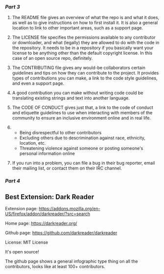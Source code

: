 ### _Part 3_
1. The README file gives an overview of what the repo is and what it does, as well as to give instructions on how to first install it. It is also a general location to link to other important areas, such as a support page.

2. The LICENSE file specifies the permissions available to any contributor or downloader, and what (legally) they are allowed to do with the code in the repository. It needs to be in a repository if you basically want your license to be anything other than the default copyright license. In this case of an open source repo, definitely.

3. The CONTRIBUTING file gives any would-be collaborators certain guidelines and tips on how they can contribute to the project. It provides types of contributions you can make, a link to the code style guidelines, and even a support page.

4. A good contribution you can make without writing code could be translating existing strings and text into another language.

5. The CODE OF CONDUCT gives just that, a link to the code of conduct and etiquette guidelines to use when interacting with members of the community to ensure an inclusive environment online and in real life.

6. - Being disrespectful to other contributors
   - Excluding others due to descrimination against race, ethnicity, location, etc.
   - Threatening violence against someone or posting someone's personal information online
   
7. If you run into a problem, you can file a bug in their bug reporter, email their mailing list, or contact them on their IRC channel.

### _Part 4_
## Best Extension: Dark Reader

Extension page: https://addons.mozilla.org/en-US/firefox/addon/darkreader/?src=search

Home page: https://darkreader.org/

Github page: https://github.com/darkreader/darkreader

License: MIT License

It's open source!

The github page shows a general infographic type thing on all the contributors, looks like at least 100+ contributors.
